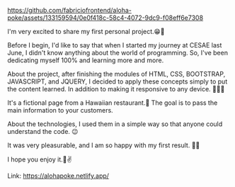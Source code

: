 https://github.com/fabriciofrontend/aloha-poke/assets/133159594/0e0f418c-58c4-4072-9dc9-f08eff6e7308

I'm very excited to share my first personal project.😁🙌

Before I begin, I'd like to say that when I started my journey at CESAE last June, I didn't know anything about the world of programming. So, I've been dedicating myself 100% and learning more and more. 

About the project, after finishing the modules of HTML, CSS, BOOTSTRAP, JAVASCRIPT, and JQUERY, I decided to apply these concepts simply to put the content learned. In addition to making it responsive to any device. 👨🏻‍💻

It's a fictional page from a Hawaiian restaurant.🥗 The goal is to pass the main information to your customers.

About the technologies, I used them in a simple way so that anyone could understand the code. 😉

It was very pleasurable, and I am so happy with my first result. 🚀🚀

I hope you enjoy it.🫡✌️

Link: https://alohapoke.netlify.app/

